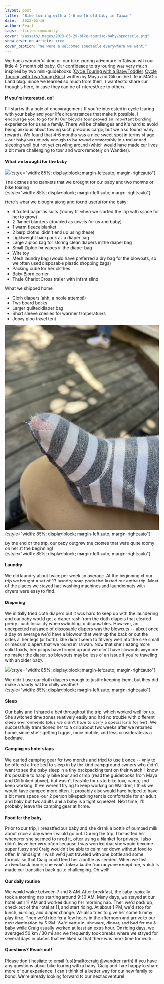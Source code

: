 ```yaml
---
layout: post
title:  "Bike touring with a 4-6 month old baby in Taiwan"
date:   2023-03-29
author: Pearl
tags: articles community
cover: "/assets/images/2023-03-29-bike-touring-baby/spectacle.png"
show_cover_on_article: true
cover_caption: "We were a welcomed spectacle everywhere we went."
---
```

We had a wonderful time on our bike touring adventure in Taiwan with our little 4-6 month old baby. Our confidence to try touring was very much inspired by two mini-guidebooks ([Cycle Touring with a Baby/Toddler](https://inmagicland.com/2017/04/cycle-touring-with-a-baby/), [Cycle Touring with Two Young Kids](https://inmagicland.com/2021/02/cycle-touring-with-two-young-kids/https://inmagicland.com/2021/02/cycle-touring-with-two-young-kids/)) written by Maya and Gili on the Life in MAGIc Land blog. Since we learned so much from them, I wanted to share our thoughts here, in case they can be of interest/use to others.

#### If you're interested, go!

I'll start with a note of encouragement. If you're interested in cycle touring with your baby and your life circumstances that make it possible, I encourage you to go for it! Our bicycle tour proved an important bonding experience for us as a family. There will be challenges and it's hard to avoid being anxious about towing such precious cargo, but we also found many rewards. We found that 4-6 months was a nice sweet spot in terms of age -- our baby was sturdy enough to be towed comfortably in a trailer and sleeping well but not yet crawling around (which would have made our lives a bit more challenging to tour and work remotely on Wandrer).

#### What we brought for the baby
![](/assets/images/2023-03-29-bike-touring-baby/baby-touring-supplies.png){:style="width: 85%; display:block; margin-left:auto; margin-right:auto"}
<figcaption>The clothes and blankets that we brought for our baby and two months of bike touring</figcaption>{:style="width: 85%; display:block; margin-left:auto; margin-right:auto"}

Here's what we brought along and found useful for the baby:
- 6 footed pajamas suits (roomy fit when we started the trip with space for her to grow)
- 2 flannel blankets (doubled as towels for us and baby)
- 1 warm fleece blanket
- 2 burp cloths (didn't end up using these)
- Lightweight backpack as a diaper bag
- Large Ziploc bag for storing clean diapers in the diaper bag
- Small Ziploc for wipes in the diaper bag
- Wire toy
- Mesh laundry bag (would have preferred a dry bag for the blowouts, so we often used disposable plastic shopping bags)
- Packing cube for her clothes
- Baby Bjorn carrier
- Thule Chariot Cross trailer with infant sling

What we shipped home
- Cloth diapers (ahh, a noble attempt!)
- Two board books
- Larger quilted diaper bag
- Short sleeve onesies for warmer temperatures
- Joovy gloo travel tent


![](/assets/images/2023-03-29-bike-touring-baby/outgrowing-her-clothes.jpeg){:style="width: 85%; display:block; margin-left:auto; margin-right:auto"}
<figcaption>By the end of the trip, our baby outgrew the clothes that were quite roomy on her at the beginning!</figcaption>{:style="width: 85%; display:block; margin-left:auto; margin-right:auto"}

#### Laundry
We did laundry about twice per week on average. At the beginning of our trip we bought a set of 13 laundry soap pods that lasted our entire trip. Most of the places we stayed had washing machines and laundromats with dryers were easy to find.

#### Diapering
We initially tried cloth diapers but it was hard to keep up with the laundering and our baby would get a diaper rash from the cloth diapers that cleared pretty much instantly when switching to disposables. However, an unexpected nuisance of disposable diapers was the blowouts -- about once a day on average we'd have a blowout that went up the back or out the sides at her legs (or both). She didn't seem to fit very well into the size small or medium diapers that we found in Taiwan. Now that she's eating more solid foods, her poops have firmed up and we don't have blowouts anymore no matter the diaper, so blowouts may be less of an issue if you're traveling with an older baby.

![](/assets/images/2023-03-29-bike-touring-baby/cloth-diapers-are-useful.png){:style="width: 85%; display:block; margin-left:auto; margin-right:auto"}
<figcaption>We didn't use our cloth diapers enough to justify keeping them, but they did make a handy hat for chilly weather!</figcaption>{:style="width: 85%; display:block; margin-left:auto; margin-right:auto"}

#### Sleep
Our baby and I shared a bed throughout the trip, which worked well for us. She switched time zones relatively easily and had no trouble with different sleep environments (plus we didn't have to carry a special crib for her). We successfully transitioned her to a crib about two weeks after we returned home, since she's getting bigger, more mobile, and less considerate as a bedmate.

#### Camping vs hotel stays
We carried camping gear for two months and tried to use it once -- only to be offered a free bed to sleep in by the kind campground owners who didn't want to see the baby sleep in a tiny backpacking tent on their watch. I know it's possible to happily bike tour and camp (read the guidebooks from Maya and Gili linked above), but wasn't feasible for us to bike tour, camp, and keep working. If we weren't trying to keep working on Wandrer, I think we would have camped more often. It probably also would have helped to have a bit more space (our 2 person bikepacking tent is comfortable for an adult and baby but two adults and a baby is a tight squeeze). Next time, I'll probably leave the camping gear at home.

#### Food for the baby
Prior to our trip, I breastfed our baby and she drank a bottle of pumped milk about once a day when I would go out. During the trip, I breastfed her whenever she seemed to need it, often using a blanket for privacy. I also didn't leave her very often because I was worried that she would become super fussy and Craig wouldn't be able to calm her down without food to offer. In hindsight, I wish we'd just traveled with one bottle and some formula so that Craig could feed her a bottle as needed. When we first arrived back home, she won't take a bottle from anyone except me, which is made our transition back quite challenging. Oh well!

#### Our daily routine
We would wake between 7 and 8 AM. After breakfast, the baby typically took a morning nap starting around 9:30 AM. Many days, we stayed at our hotel until 11 AM and worked during her morning nap. Then we'd pack up, check out of the hotel at 11, and start riding. At about 1 PM, we'd stop for lunch, nursing, and diaper change. We also tried to give her some tummy play time. Then we'd ride for a few hours in the afternoon and arrive to our next destination by 5 PM. We'd settle in, showers, dinner, and bed for me & baby while Craig usually worked at least an extra hour. On riding days, we averaged 50 km / 30 mi and we frequently took breaks where we stayed for several days in places that we liked so that there was more time for work.

#### Questions? Reach out!
Please don't hesitate to [email](mailto:pearl@wandrer.earth) [us](mailto:craig  @wandrer.earth) if you have any questions about bike touring with a baby. Craig and I are happy to share more of our experience. I can't think of a better way for our new family to bond. We're already looking forward to our next adventure!
